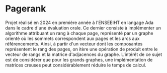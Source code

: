 # Pagerank

Projet réalisé en 2024 en première année à l'ENSEEIHT en langage Ada dans le cadre d'une évaluation orale.
Ce dernier consiste à implémenter un algorithme attribuant un rang à chaque page, représenté par un graphe orienté où les sommets correspondent aux pages et les arcs aux référencements.
Ainsi, à partir d'un vecteur dont les composantes représentent le rang des pages, on itère une opération de produit entre le vecteur de rangs et la matrice d'adjacences du graphe.
L'intérêt de ce sujet est de considérer que pour les grands graphes, une implémentation de matrices creuses peut considérablement réduire le temps de calcul.
